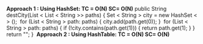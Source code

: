 **Approach 1 : Using HashSet:
TC = O(N)
SC= O(N)**
public String destCity(List < List < String >> paths) {
Set < String > city = new HashSet < > ();
​
for (List < String > path: paths) {
city.add(path.get(0));
}
​
for (List < String > path: paths) {
if (!city.contains(path.get(1))) {
return path.get(1);
}
}
​
return "";
}
​
**Approach 2 : Using HashTable:
TC = O(N)
SC= O(N)**
​